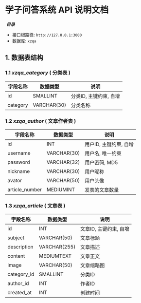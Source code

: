 # 学子问答系统 API 说明文档

​	***目录***

- 接口根路径:  `http://127.0.0.1:3000`
- 数据库:  `xzqa`





##  1. 数据表结构

### 1.1 *xzqa_category* ( 分类表 )

| 字段名称 | 数据类型    | 说明                   |
| -------- | ----------- | ---------------------- |
| id       | SMALLINT    | 分类ID, 主键约束, 自增 |
| category | VARCHAR(30) | 分类名称               |

### 1.2 *xzqa_author* ( 文章作者表 )

| 字段名称       | 数据类型    | 说明                   |
| -------------- | ----------- | ---------------------- |
| id             | INT         | 用户ID, 主键约束, 自增 |
| username       | VARCHAR(30) | 用户名, 唯一约束       |
| password       | VARCHAR(32) | 用户密码, MD5          |
| nickname       | VARCHAR(30) | 用户昵称               |
| avator         | VARCHAR(50) | 用户头像               |
| article_number | MEDIUMINT   | 发表的文章数量         |

### 1.3 *xzqa_article* ( 文章表 )

| 字段名称    | 数据类型     | 说明                   |
| ----------- | ------------ | ---------------------- |
| id          | INT          | 文章ID, 主键约束, 自增 |
| subject     | VARCHAR(50)  | 文章标题               |
| description | VARCHAR(255) | 文章描述               |
| content     | MEDIUMTEXT   | 文章正文               |
| image       | VARCHAR(50)  | 文章缩略图             |
| category_id | SMALLINT     | 分类ID                 |
| author_id   | INT          | 作者ID                 |
| created_at  | INT          | 创建时间               |



